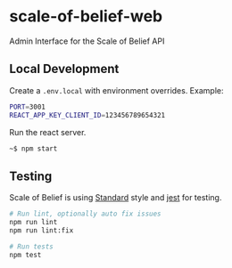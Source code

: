 # scale-of-belief-web
Admin Interface for the Scale of Belief API

## Local Development

Create a `.env.local` with environment overrides.
Example:
```bash
PORT=3001
REACT_APP_KEY_CLIENT_ID=123456789654321
```

Run the react server.
```bash
~$ npm start
```

## Testing

Scale of Belief is using [Standard](https://standardjs.com/) style and [jest](https://facebook.github.io/jest/docs/en/getting-started.html) for testing.
```bash
# Run lint, optionally auto fix issues
npm run lint
npm run lint:fix

# Run tests
npm test
```
